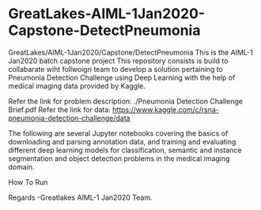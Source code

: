 # GreatLakes-AIML-1Jan2020-Capstone-DetectPneumonia
GreatLakes/AIML-1Jan2020/Capstone/DetectPneumonia
This is the AIML-1 Jan2020 batch capstone project 
This repository consists is build to collabarate wiht follwoign team to develop a solution pertaining to Pneumonia Detection Challenge using Deep Learning with the help of medical imaging data provided by Kaggle.

Refer the link for  problem description: 
./Pneumonia Detection Challenge Brief.pdf
Refer the link for data: 
https://www.kaggle.com/c/rsna-pneumonia-detection-challenge/data


The following are several Jupyter notebooks covering the basics of downloading and parsing annotation data, and training and evaluating different deep learning models for classification, semantic and instance segmentation and object detection problems in the medical imaging domain. 



<TBU>
  
  
How To Run
<TBU>
  
  
  
Regards
-Greatlakes AIML-1 Jan2020 Team.
